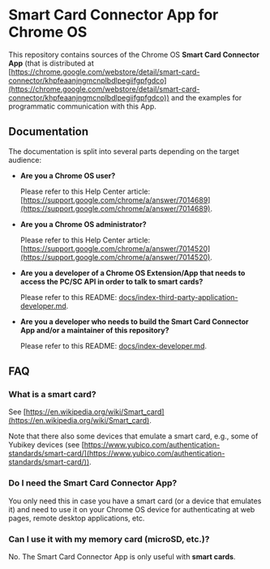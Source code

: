 # Smart Card Connector App for Chrome OS

This repository contains sources of the Chrome OS **Smart Card Connector App**
(that is distributed at
[https://chrome.google.com/webstore/detail/smart-card-connector/khpfeaanjngmcnplbdlpegiifgpfgdco](https://chrome.google.com/webstore/detail/smart-card-connector/khpfeaanjngmcnplbdlpegiifgpfgdco))
and the examples for programmatic communication with this App.


## Documentation

The documentation is split into several parts depending on the target audience:

* **Are you a Chrome OS user?**

  Please refer to this Help Center article:
  [https://support.google.com/chrome/a/answer/7014689](https://support.google.com/chrome/a/answer/7014689).

* **Are you a Chrome OS administrator?**

  Please refer to this Help Center article:
  [https://support.google.com/chrome/a/answer/7014520](https://support.google.com/chrome/a/answer/7014520).

* **Are you a developer of a Chrome OS Extension/App that needs to access the
  PC/SC API in order to talk to smart cards?**

  Please refer to this README:
  [docs/index-third-party-application-developer.md](docs/index-third-party-application-developer.md).

* **Are you a developer who needs to build the Smart Card Connector App and/or a
  maintainer of this repository?**

  Please refer to this README:
  [docs/index-developer.md](docs/index-developer.md).


## FAQ

### What is a smart card?

See
[https://en.wikipedia.org/wiki/Smart_card](https://en.wikipedia.org/wiki/Smart_card).

Note that there also some devices that emulate a smart card, e.g., some of
Yubikey devices (see
[https://www.yubico.com/authentication-standards/smart-card/](https://www.yubico.com/authentication-standards/smart-card/)).

### Do I need the Smart Card Connector App?

You only need this in case you have a smart card (or a device that emulates it)
and need to use it on your Chrome OS device for authenticating at web pages,
remote desktop applications, etc.

### Can I use it with my memory card (microSD, etc.)?

No. The Smart Card Connector App is only useful with **smart cards**.
